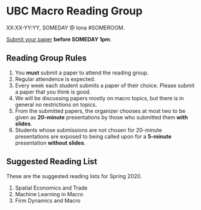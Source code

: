 # UBC Macro Reading Group

XX:XX-YY:YY, SOMEDAY @ Iona #SOMEROOM.

[Submit your paper](https://forms.gle/Y6HvEhWpDhhpna4bA) **before SOMEDAY 1pm**.

## Reading Group Rules

1. You **must** submit a paper to attend the reading group.
1. Regular attendence is expected. 
1. Every week each student submits a paper of their choice. Please submit a paper that you think is good. 
1. We will be discussing papers mostly on macro topics, but there is in general no restrictions on topics.
1. From the submitted papers, the organizer chooses at most two to be given as **20-minute** presentations by those who submitted them **with slides**.
1. Students whose submissions are not chosen for 20-minute presentations are exposed to being called upon for a **5-minute** presentation **without slides**.

## Suggested Reading List

These are the suggested reading lists for Spring 2020.
1. Spatial Economics and Trade
1. Machine Learning in Macro
1. Firm Dynamics and Macro
